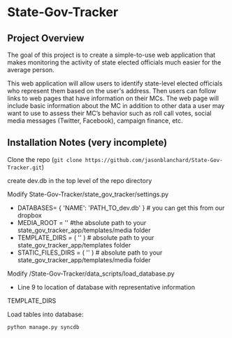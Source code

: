 State-Gov-Tracker
=================

Project Overview
----------------
The goal of this project is to create a simple-to-use web application that makes monitoring the activity of state elected officials  much easier for the average person. 

This web application will allow users to identify state-level elected officials who represent them based on the user's address. Then users can follow links to web pages that have information on their MCs. The web page will include basic information about the MC in addition to other data a user may want to use to assess their MC’s behavior such as roll call votes, social media messages (Twitter, Facebook), campaign finance, etc.

Installation Notes (very incomplete)
------------
Clone the repo (`git clone https://github.com/jasonblanchard/State-Gov-Tracker.git`)

create dev.db in the top level of the repo directory

Modify State-Gov-Tracker/state_gov_tracker/settings.py
- DATABASES= { 'NAME': 'PATH_TO_dev.db' } # you can get this from our dropbox
- MEDIA_ROOT = '' #the absolute path to your state_gov_tracker_app/templates/media folder
- TEMPLATE_DIRS = ( '' ) # absolute path to your state_gov_tracker_app/templates folder
- STATIC_FILES_DIRS = ( '' ) # absolute path to your state_gov_tracker_app/templates/media folder

Modify /State-Gov-Tracker/data_scripts/load_database.py
- Line 9 to location of database with representative information

TEMPLATE_DIRS


Load tables into database:

`python manage.py syncdb`



